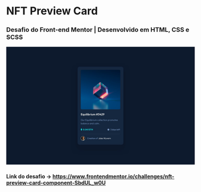 # NFT Preview Card
### Desafio do Front-end Mentor | Desenvolvido em HTML, CSS e SCSS

![Banner-NFT](https://github.com/andrezadesousa/NFT-preview-card/blob/master/app/images/desktop-design.jpg)
#### Link do desafio -> https://www.frontendmentor.io/challenges/nft-preview-card-component-SbdUL_w0U
